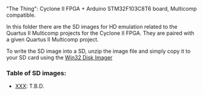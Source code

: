 "The Thing": Cyclone II FPGA + Arduino STM32F103C8T6 board, Multicomp compatible.

In this folder there are the SD images for HD emulation related to the Quartus II Multicomp projects for the Cyclone II FPGA. They are paired with a given Quartus II Multicomp project.

To write the SD image into a SD, unzip the image file and simply copy it to your SD card using the [Win32 Disk Imager](https://sourceforge.net/projects/win32diskimager/) 

### Table of SD images:
* [XXX](https://github.com/SuperFabius/The-Thing-FPGA-STM32/tree/master/SD%20images%20for%20Multicomp):
T.B.D.
